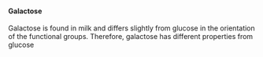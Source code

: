 #### Galactose
Galactose is found in milk and differs slightly from glucose in the orientation of the functional groups. Therefore, galactose has different properties from glucose